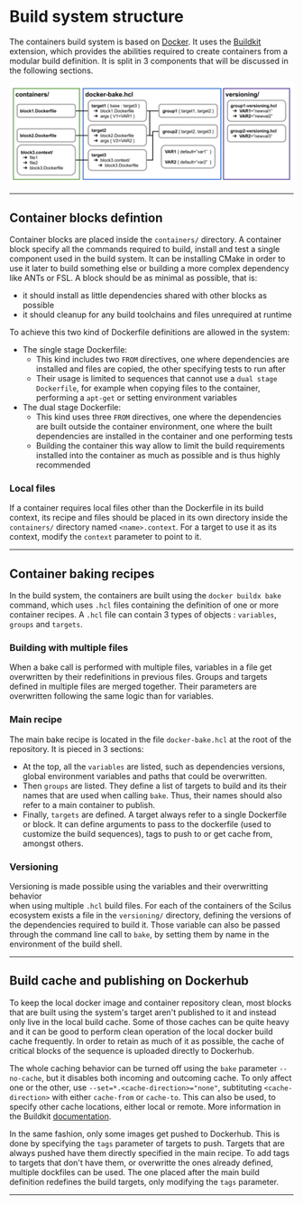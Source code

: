 Build system structure
======================

The containers build system is based on [Docker](https://docs.docker.com/build/). 
It uses the [Buildkit](https://docs.docker.com/build/buildkit/) extension, which 
provides the abilities required to create containers from a modular build 
definition. It is split in 3 components that will be discussed in the following 
sections.

![](.cache/build_system_diagram.png)

___

Container blocks defintion
--------------------------

Container blocks are placed inside the `containers/` directory. A container 
block specify all the commands required to build, install and test a single 
component used in the build system. It can be installing CMake in order to use 
it later to build something else or building a more complex dependency like 
ANTs or FSL. A block should be as minimal as possible, that is:

- it should install as little dependencies shared with other blocks as possible
- it should cleanup for any build toolchains and files unrequired at runtime

To achieve this two kind of Dockerfile definitions are allowed in the system:

- The single stage Dockerfile:
  - This kind includes two `FROM` directives, one where dependencies are 
    installed and files are copied, the other specifying tests to run after
  - Their usage is limited to sequences that cannot use a `dual stage Dockerfile`, 
    for example when copying files to the container, performing a `apt-get` or 
    setting environment variables
- The dual stage Dockerfile:
  - This kind uses three `FROM` directives, one where the dependencies are built 
    outside the container environment, one where the built dependencies are 
    installed in the container and one performing tests
  - Building the container this way allow to limit the build requirements 
    installed into the container as much as possible and is thus highly 
    recommended

### Local files

If a container requires local files other than the Dockerfile in its build 
context, its recipe and files should be placed in its own directory inside the 
`containers/` directory named `<name>.context`. For a target to use it as its 
context, modify the `context` parameter to point to it.

___

Container baking recipes
------------------------

In the build system, the containers are built using the `docker buildx bake` 
command, which uses `.hcl` files containing the definition of one or more 
container recipes. A `.hcl` file can contain 3 types of objects : `variables`, 
`groups` and `targets`.

### Building with multiple files

When a bake call is performed with multiple files, variables in a file get 
overwritten by their redefinitions in previous files. Groups and targets defined 
in multiple files are merged together. Their parameters are overwritten 
following the same logic than for variables.

### Main recipe

The main bake recipe is located in the file `docker-bake.hcl` at the root of the 
repository. It is pieced in 3 sections:

- At the top, all the `variables` are listed, such as dependencies versions, 
  global environment variables and paths that could be overwritten.
- Then `groups` are listed. They define a list of targets to build and its their 
  names that are used when calling `bake`. Thus, their names should also refer 
  to a main container to publish.
- Finally, `targets` are defined. A target always refer to a single Dockerfile 
  or block. It can define arguments to pass to the dockerfile (used to customize 
  the build sequences), tags to push to or get cache from, amongst others.

### Versioning

Versioning is made possible using the variables and their overwritting behavior  
when using multiple `.hcl` build files. For each of the containers of the Scilus 
ecosystem exists a file in the `versioning/` directory, defining the versions of 
the dependencies required to build it. Those variable can also be passed through 
the command line call to `bake`, by setting them by name in the environment of 
the build shell.

___

Build cache and publishing on Dockerhub
---------------------------------------

To keep the local docker image and container repository clean, most blocks that 
are built using the system's target aren't published to it and instead only live 
in the local build cache. Some of those caches can be quite heavy and it can be 
good to perform clean operation of the local docker build cache frequently. In 
order to retain as much of it as possible, the cache of critical blocks of the 
sequence is uploaded directly to Dockerhub.

The whole caching behavior can be turned off using the `bake` parameter `--no-cache`,
but it disables both incoming and outcoming cache. To only affect one or the 
other, use `--set=*.<cache-direction>="none"`, subtituting `<cache-direction>` 
with either `cache-from` or `cache-to`. This can also be used, to specify 
other cache locations, either local or remote. More information in the Buildkit 
[documentation](https://docs.docker.com/build/customize/bake/file-definition/).

In the same fashion, only some images get pushed to Dockerhub. This is done by 
specifying the `tags` parameter of targets to push. Targets that are always 
pushed have them directly specified in the main recipe. To add tags to targets 
that don't have them, or overwritte the ones already defined, multiple dockfiles 
can be used. The one placed after the main build definition redefines the build 
targets, only modifying the `tags` parameter.

___
